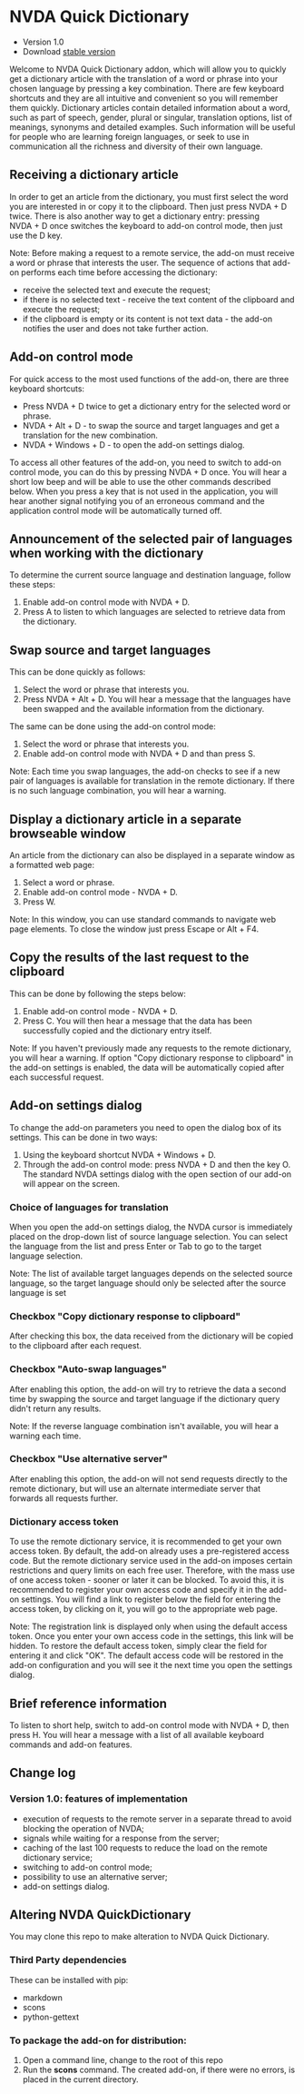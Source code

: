# NVDA Quick Dictionary
* Version 1.0
* Download [stable version][1]

Welcome to NVDA Quick Dictionary addon, which will allow you to quickly get a dictionary article with the translation of a word or phrase into your chosen language by pressing a key combination. There are few keyboard shortcuts and they are all intuitive and convenient so you will remember them quickly.
Dictionary articles contain detailed information about a word, such as part of speech, gender, plural or singular, translation options, list of meanings, synonyms and detailed examples. Such information will be useful for people who are learning foreign languages, or seek to use in communication all the richness and diversity of their own language.

## Receiving a dictionary article
In order to get an article from the dictionary, you must first select the word you are interested in or copy it to the clipboard. Then just press NVDA&nbsp;+&nbsp;D twice.
There is also another way to get a dictionary entry: pressing NVDA&nbsp;+&nbsp;D once switches the keyboard to add-on control mode, then just use the D key.

Note: Before making a request to a remote service, the add-on must receive a word or phrase that interests the user. The sequence of actions that add-on performs each time before accessing the dictionary:
* receive the selected text and execute the request;
* if there is no selected text - receive the text content of the clipboard and execute the request;
* if the clipboard is empty or its content is not text data - the add-on notifies the user and does not take further action.

## Add-on control mode
For quick access to the most used functions of the add-on, there are three keyboard shortcuts:
* Press NVDA&nbsp;+&nbsp;D twice to get a dictionary entry for the selected word or phrase.
* NVDA&nbsp;+&nbsp;Alt&nbsp;+&nbsp;D - to swap the source and target languages and get a translation for the new combination.
* NVDA&nbsp;+&nbsp;Windows&nbsp;+&nbsp;D - to open the add-on settings dialog.

To access all other features of the add-on, you need to switch to add-on control mode, you can do this by pressing NVDA&nbsp;+&nbsp;D once. You will hear a short low beep and will be able to use the other commands described below. When you press a key that is not used in the application, you will hear another signal notifying you of an erroneous command and the application control mode will be automatically turned off.

## Announcement of the selected pair of languages when working with the dictionary
To determine the current source language and destination language, follow these steps:
1. Enable add-on control mode with NVDA&nbsp;+&nbsp;D.
2. Press A to listen to which languages are selected to retrieve data from the dictionary.

## Swap source and target languages
This can be done quickly as follows:
1. Select the word or phrase that interests you.
2. Press NVDA&nbsp;+&nbsp;Alt&nbsp;+&nbsp;D.
You will hear a message that the languages have been swapped and the available information from the dictionary.

The same can be done using the add-on control mode:
1. Select the word or phrase that interests you.
2. Enable add-on control mode with NVDA&nbsp;+&nbsp;D and than press S.

Note: Each time you swap languages, the add-on checks to see if a new pair of languages is available for translation in the remote dictionary. If there is no such language combination, you will hear a warning.

## Display a dictionary article in a separate browseable window
An article from the dictionary can also be displayed in a separate window as a formatted web page:
1. Select a word or phrase.
2. Enable add-on control mode - NVDA&nbsp;+&nbsp;D.
3. Press W.

Note: In this window, you can use standard commands to navigate web page elements. To close the window just press Escape or Alt&nbsp;+&nbsp;F4.

## Copy the results of the last request to the clipboard
This can be done by following the steps below:
1. Enable add-on control mode - NVDA&nbsp;+&nbsp;D.
2. Press C.
You will then hear a message that the data has been successfully copied and the dictionary entry itself.

Note: If you haven't previously made any requests to the remote dictionary, you will hear a warning.
If option "Copy dictionary response to clipboard" in the add-on settings is enabled, the data will be automatically copied after each successful request.

## Add-on settings dialog
To change the add-on parameters you need to open the dialog box of its settings. This can be done in two ways:
1. Using the keyboard shortcut NVDA&nbsp;+&nbsp;Windows&nbsp;+&nbsp;D.
2. Through the add-on control mode: press NVDA&nbsp;+&nbsp;D and then the key O.
The standard NVDA settings dialog with the open section of our add-on will appear on the screen.

### Choice of languages for translation
When you open the add-on settings dialog, the NVDA cursor is immediately placed on the drop-down list of source language selection. You can select the language from the list and press Enter or Tab to go to the target language selection.

Note: The list of available target languages depends on the selected source language, so the target language should only be selected after the source language is set

### Checkbox "Copy dictionary response to clipboard"
After checking this box, the data received from the dictionary will be copied to the clipboard after each request.

### Checkbox "Auto-swap languages"
After enabling this option, the add-on will try to retrieve the data a second time by swapping the source and target language if the dictionary query didn't return any results.

Note: If the reverse language combination isn't available, you will hear a warning each time.

### Checkbox "Use alternative server"
After enabling this option, the add-on will not send requests directly to the remote dictionary, but will use an alternate intermediate server that forwards all requests further.

### Dictionary access token
To use the remote dictionary service, it is recommended to get your own access token. By default, the add-on already uses a pre-registered access code. But the remote dictionary service used in the add-on imposes certain restrictions and query limits on each free user. Therefore, with the mass use of one access token - sooner or later it can be blocked. To avoid this, it is recommended to register your own access code and specify it in the add-on settings.
You will find a link to register below the field for entering the access token, by clicking on it, you will go to the appropriate web page.

Note: The registration link is displayed only when using the default access token. Once you enter your own access code in the settings, this link will be hidden. To restore the default access token, simply clear the field for entering it and click "OK". The default access code will be restored in the add-on configuration and you will see it the next time you open the settings dialog.

## Brief reference information
To listen to short help, switch to add-on control mode with NVDA&nbsp;+&nbsp;D, then press H. You will hear a message with a list of all available keyboard commands and add-on features.

## Change log

### Version 1.0: features of implementation
* execution of requests to the remote server in a separate thread to avoid blocking the operation of NVDA;
* signals while waiting for a response from the server;
* caching of the last 100 requests to reduce the load on the remote dictionary service;
* switching to add-on control mode;
* possibility to use an alternative server;
* add-on settings dialog.

## Altering NVDA QuickDictionary
You may clone this repo to make alteration to NVDA Quick Dictionary.

### Third Party dependencies
These can be installed with pip:
- markdown
- scons
- python-gettext

### To package the add-on for distribution:
1. Open a command line, change to the root of this repo
2. Run the **scons** command. The created add-on, if there were no errors, is placed in the current directory.

[1]: https://github.com/grisov/quickDictionary/releases/download/v1.0/quickDictionary-1.0.nvda-addon
